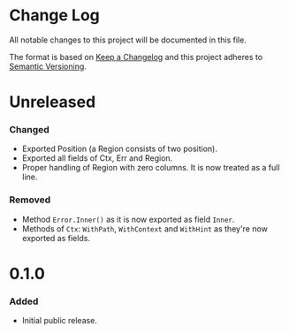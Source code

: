 Change Log
==========

All notable changes to this project will be documented in this file.

The format is based on [Keep a Changelog](http://keepachangelog.com/) and this
project adheres to [Semantic Versioning](http://semver.org/).


Unreleased
==========

### Changed

- Exported Position (a Region consists of two position).
- Exported all fields of Ctx, Err and Region.
- Proper handling of Region with zero columns. It is now treated as a full line.

### Removed

- Method `Error.Inner()` as it is now exported as field `Inner`.
- Methods of `Ctx`: `WithPath`, `WithContext` and `WithHint` as they're now exported as fields.

0.1.0
=====

### Added

- Initial public release.


[Unreleased]: https://github.com/nochso/ctxerr/compare/0.1.0...HEAD